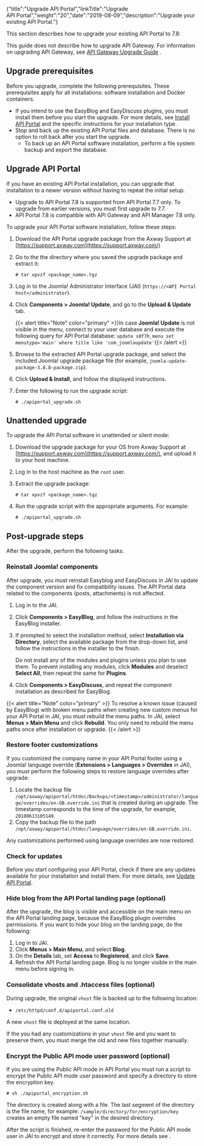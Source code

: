 {"title":"Upgrade API Portal","linkTitle":"Upgrade API Portal","weight":"20","date":"2019-08-09","description":"Upgrade your existing API Portal."}

This section describes how to upgrade your existing API Portal to 7.8:

This guide does not describe how to upgrade API Gateway. For information on upgrading API Gateway, see [API Gateway Upgrade Guide](/bundle/APIGateway_77_UpgradeGuide_allOS_en_HTML5) .

## Upgrade prerequisites

Before you upgrade, complete the following prerequisites. These prerequisites apply for all installations: software installation and Docker containers.

-   If you intend to use the EasyBlog and EasyDiscuss plugins, you must install them before you start the upgrade. For more details, see [Install API Portal](requirements.htm) and the specific instructions for your installation type.
-   Stop and back up the existing API Portal files and database. There is no option to roll back after you start the upgrade.
    -   To back up an API Portal software installation, perform a file system backup and export the database.

## Upgrade API Portal

If you have an existing API Portal installation, you can upgrade that installation to a newer version without having to repeat the initial setup.

-   Upgrade to API Portal 7.8 is supported from API Portal 7.7 only. To upgrade from earlier versions, you must first upgrade to 7.7.
-   API Portal 7.8 is compatible with API Gateway and API Manager 7.8 only.

To upgrade your API Portal software installation, follow these steps:

1.  Download the API Portal upgrade package from the Axway Support at [https://support.axway.com](https://support.axway.com/)
2.  Go to the the directory where you saved the upgrade package and extract it:

    ```
    # tar xpvzf <package_name>.tgz
    ```

4.  Log in to the Joomla! Administrator Interface (JAI) (`https://<API Portal host>/administrator`).
5.  Click **Components > Joomla! Update**, and go to the **Upload & Update** tab.

    {{< alert title="Note" color="primary" >}}In case **Joomla! Update** is not visible in the menu, connect to your user database and execute the following query for API Portal database: `update s8f7h_menu set menutype='main' where title like 'com_joomlaupdate'`{{< /alert >}}

7.  Browse to the extracted API Portal upgrade package, and select the included Joomla! upgrade package file (for example, `joomla-update-package-3.8.8-package.zip`).
8.  Click **Upload & Install**, and follow the displayed instructions.
9.  Enter the following to run the upgrade script:

    ```
    # ./apiportal_upgrade.sh
    ```

## Unattended upgrade

To upgrade the API Portal software in unattended or silent mode:

1.  Download the upgrade package for your OS from Axway Support at [https://support.axway.com](https://support.axway.com/), and upload it to your host machine.
2.  Log in to the host machine as the `root` user.
3.  Extract the upgrade package:

    ```
    # tar xpvzf <package_name>.tgz
    ```

5.  Run the upgrade script with the appropriate arguments. For example:

    ```
    # ./apiportal_upgrade.sh
    ```



## Post-upgrade steps

After the upgrade, perform the following tasks.

### Reinstall Joomla! components

After upgrade, you must reinstall Easyblog and EasyDiscuss in JAI to update the component version and fix compatibility issues. The API Portal data related to the components (posts, attachments) is not affected.

1.  Log in to the JAI.
2.  Click **Components > EasyBlog**, and follow the instructions in the EasyBlog installer.
3.  If prompted to select the installation method, select **Installation via Directory**, select the available package from the drop-down list, and follow the instructions in the installer to the finish.

    Do not install any of the modules and plugins unless you plan to use them. To prevent installing any modules, click **Modules** and deselect **Select All**, then repeat the same for **Plugins**.

5.  Click **Components > EasyDiscuss**, and repeat the component installation as described for EasyBlog.

{{< alert title="Note" color="primary" >}} To resolve a known issue (caused by EasyBlog) with broken menu paths when creating new custom menus for your API Portal in JAI, you must rebuild the menu paths. In JAI, select **Menus > Main Menu** and click **Rebuild**. You only need to rebuild the menu paths once after installation or upgrade. {{< /alert >}}

### Restore footer customizations

If you customized the company name in your API Portal footer using a Joomla! language override (**Extensions > Languages > Overrides** in JAI), you must perform the following steps to restore language overrides after upgrade:

1.  Locate the backup file `/opt/axway/apiportal/htdoc/Backups/<timestamp>/administrator/language/overrides/en-GB.override.ini` that is created during an upgrade. The timestamp corresponds to the time of the upgrade, for example, `20180613105149`.
2.  Copy the backup file to the path `/opt/axway/apiportal/htdoc/language/overrides/en-GB.override.ini`.

Any customizations performed using language overrides are now restored.

### Check for updates

Before you start configuring your API Portal, check if there are any updates available for your installation and install them. For more details, see [Update API Portal](install_service_pack.htm).

### Hide blog from the API Portal landing page (optional)

After the upgrade, the blog is visible and accessible on the main menu on the API Portal landing page, because the EasyBlog plugin overrides permissions. If you want to hide your blog on the landing page, do the following:

1.  Log in to JAI.
2.  Click **Menus > Main Menu**, and select **Blog**.
3.  On the **Details** tab, set **Access** to **Registered**, and click **Save**.
4.  Refresh the API Portal landing page. Blog is no longer visible in the main menu before signing in.

### Consolidate vhosts and .htaccess files (optional)

During upgrade, the original `vhost` file is backed up to the following location:

- `/etc/httpd/conf.d/apiportal.conf.old`

A new `vhost` file is deployed at the same location.

If the you had any customizations in your `vhost` file and you want to preserve them, you must merge the old and new files together manually.

### Encrypt the Public API mode user password (optional)

If you are using the Public API mode in API Portal you must run a script to encrypt the Public API mode user password and specify a directory to store the encryption key.

```
# sh ./apiportal_encryption.sh
```

The directory is created along with a file. The last segment of the directory is the file name, for example: `/sample/directory/for/encryption/key` creates an empty file named "key" in the desired directory.

After the script is finished, re-enter the password for the Public API mode user in JAI to encrypt and store it correctly. For more details see .
